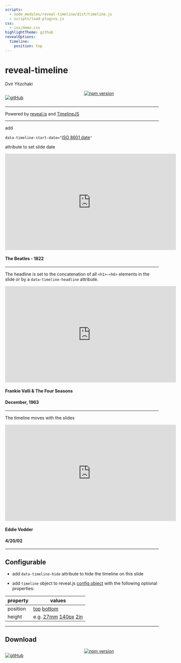 ```yaml
---
scripts:
  - node_modules/reveal-timeline/dist/timeline.js
  - scripts/load-plugins.js
css:
  - css/demo.css
highlightTheme: github
revealOptions:
  timeline:
    position: top
---
```


<!-- .slide: data-timeline-title -->

# reveal-timeline

Dvir Yitzchaki

<div id="logos" style="column-count: 2">

<div id="github">

[![gitHub](https://github.githubassets.com/images/modules/logos_page/GitHub-Logo.png)](https://github.com/dvirtz/reveal-timeline/tree/main/packages/reveal-timeline)

</div>

[![npm version](https://badge.fury.io/js/reveal-timeline.svg)](https://badge.fury.io/js/reveal-timeline) 

</div>

-----

Powered by [reveal.js](https://revealjs.com/) and [TimelineJS](http://timeline.knightlab.com/)

---

<!-- .slide: data-timeline-start-date="1822" -->

add 

`data-timeline-start-date="`[ISO 8601 date](https://www.w3.org/TR/NOTE-datetime)`"` 

attribute to set slide date

<iframe width="560" height="315" src="https://www.youtube.com/embed/MRkDU-48f3U" title="YouTube video player" frameborder="0" allow="accelerometer; autoplay; clipboard-write; encrypted-media; gyroscope; picture-in-picture" allowfullscreen></iframe>

#### The Beatles - 1822


---

<!-- .slide: data-timeline-start-date="1963-12" -->

The headline is set to the concatenation of all `<h1>–<h6>` elements in the slide or by a `data-timeline-headline` attribute.

<iframe width="560" height="315" src="https://www.youtube.com/embed/mTUhnIY3oRM" title="YouTube video player" frameborder="0" allow="accelerometer; autoplay; clipboard-write; encrypted-media; gyroscope; picture-in-picture" allowfullscreen></iframe>

#### Frankie Valli & The Four Seasons 
#### December, 1963

---

<!-- .slide: data-timeline-start-date="2022-04-20" -->

The timeline moves with the slides

<iframe width="560" height="315" src="https://www.youtube.com/embed/ssSL9rAPczI" title="YouTube video player" frameborder="0" allow="accelerometer; autoplay; clipboard-write; encrypted-media; gyroscope; picture-in-picture" allowfullscreen></iframe>

#### Eddie Vedder
#### 4/20/02

---

<!-- .slide: id="configurations" data-timeline-start-date="2022-14-07" data-timeline-headline="configuration" -->

## Configurable

- add `data-timeline-hide` attribute to hide the timeline on this slide

- add `timeline` object to reveal.js [config object](https://revealjs.com/config/) with the following optional properties:

| property | values |
|----------|--------|
| position | [top](?timeline=%7B%22position%22%3A%20%22top%22%7D#/configurations) [bottom](?timeline=%7B%22position%22%3A%20%22bottom%22%7D#/configurations) |
| height | e.g. [27mm](?timeline=%7B%22height%22%3A%20%2227mm%22%7D#/configurations) [140px](?timeline=%7B%22height%22%3A%20%22140px%22%7D#/configurations) [2in](?timeline=%7B%22height%22%3A%20%222in%22%7D#/configurations) |

<!-- .element: id="configuration" -->

---

<!-- .slide: data-timeline-hide -->

## Download

<div id="logos" style="column-count: 2">

<div id="github">

[![gitHub](https://github.githubassets.com/images/modules/logos_page/GitHub-Logo.png)](https://github.com/dvirtz/reveal-timeline/tree/main/packages/reveal-timeline)

</div>

[![npm version](https://badge.fury.io/js/reveal-timeline.svg)](https://badge.fury.io/js/reveal-timeline) 

</div>